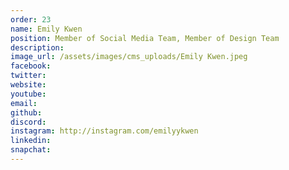 ```yaml
---
order: 23
name: Emily Kwen
position: Member of Social Media Team, Member of Design Team
description: 
image_url: /assets/images/cms_uploads/Emily Kwen.jpeg
facebook: 
twitter: 
website: 
youtube: 
email: 
github: 
discord: 
instagram: http://instagram.com/emilyykwen
linkedin: 
snapchat: 
---
```


